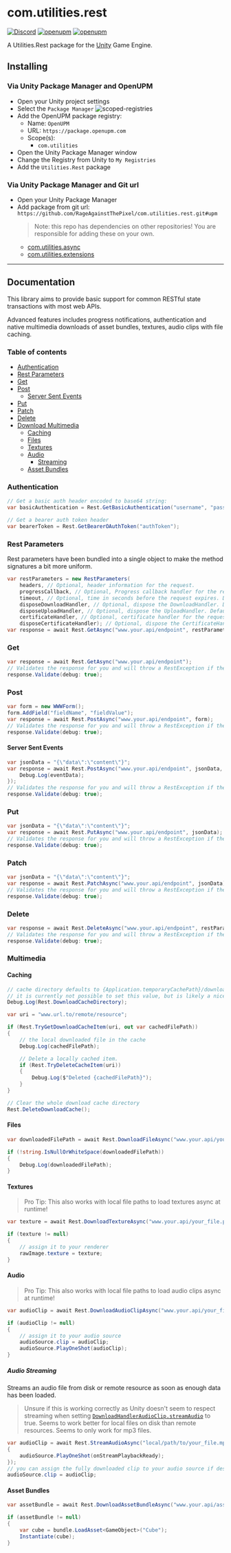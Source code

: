 # com.utilities.rest

[![Discord](https://img.shields.io/discord/855294214065487932.svg?label=&logo=discord&logoColor=ffffff&color=7389D8&labelColor=6A7EC2)](https://discord.gg/xQgMW9ufN4) [![openupm](https://img.shields.io/npm/v/com.utilities.rest?label=openupm&registry_uri=https://package.openupm.com)](https://openupm.com/packages/com.utilities.rest/) [![openupm](https://img.shields.io/badge/dynamic/json?color=brightgreen&label=downloads&query=%24.downloads&suffix=%2Fmonth&url=https%3A%2F%2Fpackage.openupm.com%2Fdownloads%2Fpoint%2Flast-month%2Fcom.utilities.rest)](https://openupm.com/packages/com.utilities.rest/)

A Utilities.Rest package for the [Unity](https://unity.com/) Game Engine.

## Installing

### Via Unity Package Manager and OpenUPM

- Open your Unity project settings
- Select the `Package Manager`
![scoped-registries](Utilities.Rest/Packages/com.utilities.rest/Documentation~/images/package-manager-scopes.png)
- Add the OpenUPM package registry:
  - Name: `OpenUPM`
  - URL: `https://package.openupm.com`
  - Scope(s):
    - `com.utilities`
- Open the Unity Package Manager window
- Change the Registry from Unity to `My Registries`
- Add the `Utilities.Rest` package

### Via Unity Package Manager and Git url

- Open your Unity Package Manager
- Add package from git url: `https://github.com/RageAgainstThePixel/com.utilities.rest.git#upm`
  > Note: this repo has dependencies on other repositories! You are responsible for adding these on your own.
  - [com.utilities.async](https://github.com/RageAgainstThePixel/com.utilities.async)
  - [com.utilities.extensions](https://github.com/RageAgainstThePixel/com.utilities.extensions)

---

## Documentation

This library aims to provide basic support for common RESTful state transactions with most web APIs.

Advanced features includes progress notifications, authentication and native multimedia downloads of asset bundles, textures, audio clips with file caching.

### Table of contents

- [Authentication](#authentication)
- [Rest Parameters](#rest-parameters)
- [Get](#get)
- [Post](#post)
  - [Server Sent Events](#server-sent-events)
- [Put](#put)
- [Patch](#patch)
- [Delete](#delete)
- [Download Multimedia](#multimedia)
  - [Caching](#caching)
  - [Files](#files)
  - [Textures](#textures)
  - [Audio](#audio)
    - [Streaming](#audio-streaming)
  - [Asset Bundles](#asset-bundles)

### Authentication

```csharp
// Get a basic auth header encoded to base64 string:
var basicAuthentication = Rest.GetBasicAuthentication("username", "password");

// Get a bearer auth token header
var bearerToken = Rest.GetBearerOAuthToken("authToken");
```

### Rest Parameters

Rest parameters have been bundled into a single object to make the method signatures a bit more uniform.

```csharp
var restParameters = new RestParameters(
    headers, // Optional, header information for the request.
    progressCallback, // Optional, Progress callback handler for the request.
    timeout, // Optional, time in seconds before the request expires. Default is -1.
    disposeDownloadHandler, // Optional, dispose the DownloadHandler. Default is true.
    disposeUploadHandler, // Optional, dispose the UploadHandler. Default is true.
    certificateHandler, // Optional, certificate handler for the request.
    disposeCertificateHandler); // Optional, dispose the CertificateHandler. Default is true.
var response = await Rest.GetAsync("www.your.api/endpoint", restParameters);
```

### Get

```csharp
var response = await Rest.GetAsync("www.your.api/endpoint");
// Validates the response for you and will throw a RestException if the response is unsuccessful.
response.Validate(debug: true);
```

### Post

```csharp
var form = new WWWForm();
form.AddField("fieldName", "fieldValue");
var response = await Rest.PostAsync("www.your.api/endpoint", form);
// Validates the response for you and will throw a RestException if the response is unsuccessful.
response.Validate(debug: true);
```

#### Server Sent Events

```csharp
var jsonData = "{\"data\":\"content\"}";
var response = await Rest.PostAsync("www.your.api/endpoint", jsonData, eventData => {
    Debug.Log(eventData);
});
// Validates the response for you and will throw a RestException if the response is unsuccessful.
response.Validate(debug: true);
```

### Put

```csharp
var jsonData = "{\"data\":\"content\"}";
var response = await Rest.PutAsync("www.your.api/endpoint", jsonData);
// Validates the response for you and will throw a RestException if the response is unsuccessful.
response.Validate(debug: true);
```

### Patch

```csharp
var jsonData = "{\"data\":\"content\"}";
var response = await Rest.PatchAsync("www.your.api/endpoint", jsonData);
// Validates the response for you and will throw a RestException if the response is unsuccessful.
response.Validate(debug: true);
```

### Delete

```csharp
var response = await Rest.DeleteAsync("www.your.api/endpoint", restParameters);
// Validates the response for you and will throw a RestException if the response is unsuccessful.
response.Validate(debug: true);
```

### Multimedia

#### Caching

```csharp
// cache directory defaults to {Application.temporaryCachePath}/download_cache/
// it is currently not possible to set this value, but is likely a nice feature request.
Debug.Log(Rest.DownloadCacheDirectory);

var uri = "www.url.to/remote/resource";

if (Rest.TryGetDownloadCacheItem(uri, out var cachedFilePath))
{
    // the local downloaded file in the cache
    Debug.Log(cachedFilePath);

    // Delete a locally cached item.
    if (Rest.TryDeleteCacheItem(uri))
    {
        Debug.Log($"Deleted {cachedFilePath}");
    }
}

// Clear the whole download cache directory
Rest.DeleteDownloadCache();
```

#### Files

```csharp
var downloadedFilePath = await Rest.DownloadFileAsync("www.your.api/your_file.pdf");

if (!string.IsNullOrWhiteSpace(downloadedFilePath))
{
    Debug.Log(downloadedFilePath);
}
```

#### Textures

> Pro Tip: This also works with local file paths to load textures async at runtime!

```csharp
var texture = await Rest.DownloadTextureAsync("www.your.api/your_file.png");

if (texture != null)
{
    // assign it to your renderer
    rawImage.texture = texture;
}
```

#### Audio

> Pro Tip: This also works with local file paths to load audio clips async at runtime!

```csharp
var audioClip = await Rest.DownloadAudioClipAsync("www.your.api/your_file.ogg", AudioType.OGGVORBIS);

if (audioClip != null)
{
    // assign it to your audio source
    audioSource.clip = audioClip;
    audioSource.PlayOneShot(audioClip);
}
```

##### Audio Streaming

Streams an audio file from disk or remote resource as soon as enough data has been loaded.

> Unsure if this is working correctly as Unity doesn't seem to respect streaming when setting [`DownloadHandlerAudioClip.streamAudio`](https://docs.unity3d.com/ScriptReference/Networking.DownloadHandlerAudioClip-streamAudio.html) to true.
> Seems to work better for local files on disk than remote resources.
> Seems to only work for mp3 files.

```csharp
var audioClip = await Rest.StreamAudioAsync("local/path/to/your_file.mp3", AudioType.MPEG, onStreamPlaybackReady =>
{
    audioSource.PlayOneShot(onStreamPlaybackReady);
});
// you can assign the fully downloaded clip to your audio source if desired
audioSource.clip = audioClip;
```

#### Asset Bundles

```csharp
var assetBundle = await Rest.DownloadAssetBundleAsync("www.your.api/asset.bundle");

if (assetBundle != null)
{
    var cube = bundle.LoadAsset<GameObject>("Cube");
    Instantiate(cube);
}
```
